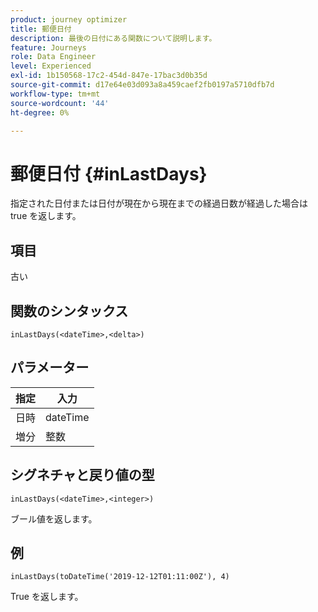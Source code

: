 ```yaml
---
product: journey optimizer
title: 郵便日付
description: 最後の日付にある関数について説明します。
feature: Journeys
role: Data Engineer
level: Experienced
exl-id: 1b150568-17c2-454d-847e-17bac3d0b35d
source-git-commit: d17e64e03d093a8a459caef2fb0197a5710dfb7d
workflow-type: tm+mt
source-wordcount: '44'
ht-degree: 0%

---
```


# 郵便日付 {#inLastDays}

指定された日付または日付が現在から現在までの経過日数が経過した場合は true を返します。

## 項目

古い

## 関数のシンタックス

`inLastDays(<dateTime>,<delta>)`

## パラメーター

| 指定 | 入力 |
|-----------|------------------|
| 日時 | dateTime |
| 増分 | 整数 |

## シグネチャと戻り値の型

`inLastDays(<dateTime>,<integer>)`

ブール値を返します。

## 例

`inLastDays(toDateTime('2019-12-12T01:11:00Z'), 4)`

True を返します。
